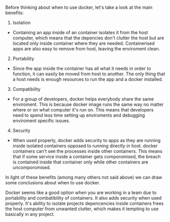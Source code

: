 Before thinking about when to use docker, let's take a look at the main benefits:
 1. Isolation
   - Containing an app inside of an container isolates it from the host computer,
   which means that the depencies don't clutter the host but are located only inside container
   where they are needed. Containerised apps are also easy to remove from host, leaving the enviroment clean.
 2. Portability
   - Since the app inside the container has all what it needs in order to function, it can easily be moved
   from host to another. The only thing that a host needs is enough resources to run the app and a docker installed.
 3. Compatibility
   - For a group of developers, docker helps everybody share the same enviroment. This is because docker image runs
   the same way no matter where or on what computer it's run on. This means that developers need to spend less time
   setting up enviroments and debugging enviroment specific issues.
 4. Security
   - When used properly, docker adds security to apps as they are running inside isolated containers opposed to running directly
     in host. docker containers can't see the processes inside other containers. This means that if some service inside a container
     gets comporomised, the breach is contained inside that container only while other containers are uncomporomised.

In light of these benefits (among many others not said above) we can draw some conclusions about when to use docker.

Docker seems like a good option when you are working in a team due to portability and combatibility of containers. It also adds
security when used properly. It's ability to isolate projects depencencies inside containers frees the host computer from unwanted clutter,
which makes it tempting to use basically in any project.
